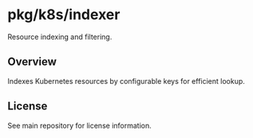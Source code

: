 # pkg/k8s/indexer

Resource indexing and filtering.

## Overview

Indexes Kubernetes resources by configurable keys for efficient lookup.

## License

See main repository for license information.
